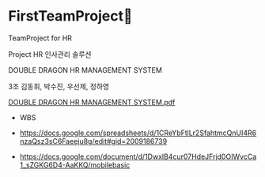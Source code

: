 # FirstTeamProject💙
TeamProject for HR 

Project
HR 인사관리 솔루션

DOUBLE DRAGON
HR MANAGEMENT SYSTEM

3조 김동휘, 박수진, 우선제, 정하영

[DOUBLE DRAGON HR MANAGEMENT SYSTEM.pdf](https://github.com/haazzero/FirstTeamProject/files/11765807/DOUBLE.DRAGON.HR.MANAGEMENT.SYSTEM.pdf)

- WBS
- https://docs.google.com/spreadsheets/d/1CReYbFtlLr2SfahtmcQnUI4R6nzaQsz3sC6Faeeju8g/edit#gid=2009186739

- https://docs.google.com/document/d/1DwxlB4cur07HdeJFrjd0OIWvcCa1_sZGKG6D4-AaKKQ/mobilebasic
